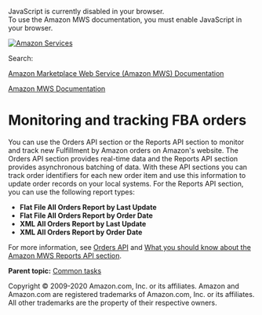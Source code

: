 <div id="MWSDX_noscript">

JavaScript is currently disabled in your browser.  
To use the Amazon MWS documentation, you must enable JavaScript in your
browser.

</div>

<div id="MWSDX_divtop">

[![Amazon
Services](https://images-na.ssl-images-amazon.com/images/G/08/mwsportal/fr_FR/amazonservices.gif "Amazon Services")](http://services.amazon.fr)

<div id="MWSDX_search">

<span id="MWSDX_searchlbl">Search:</span>

</div>

  
<span id="MWSDX_titlebar">[Amazon Marketplace Web Service (Amazon MWS)
Documentation](https://developer.amazonservices.fr/gp/mws/docs.html)</span>

</div>

<div id="MWSDX_divbottom">

<div id="MWSDX_divleft">

<div id="MWSDX_toc">

</div>

</div>

<div id="MWSDX_divright">

<div id="MWSDX_content">

<span id="MWSDX_breadcrumbs">[Amazon MWS
Documentation](https://developer.amazonservices.fr/gp/mws/docs.html)</span>

Monitoring and tracking <span class="ph">FBA</span> orders
==========================================================

<div class="body conbody">

You can use the <span class="ph">Orders API section</span> or the <span
class="ph">Reports API section</span> to monitor and track new <span
class="ph">Fulfillment by Amazon</span> orders on Amazon's website. The
<span class="ph">Orders API section</span> provides real-time data and
the <span class="ph">Reports API section</span> provides asynchronous
batching of data. With these API sections you can track order
identifiers for each new order item and use this information to update
order records on your local systems. For the <span class="ph">Reports
API section</span>, you can use the following report types:

-   **Flat File All Orders Report by Last Update**
-   **Flat File All Orders Report by Order Date**
-   **XML All Orders Report by Last Update**
-   **XML All Orders Report by Order Date**

For more information, see
<a href="../orders-2013-09-01/Orders_Overview.md" class="xref">Orders API</a>
and
<a href="../reports/Reports_Overview.md" class="xref">What you should know about the Amazon MWS Reports API section</a>.

</div>

<div class="related-links">

<div class="familylinks">

<div class="parentlink">

**Parent topic:**
<a href="../fba_guide/FBAGuide_CommonTasks.md" class="link">Common tasks</a>

</div>

</div>

</div>

<div id="MWSDX_footer">

Copyright © 2009-2020 Amazon.com, Inc. or its affiliates. Amazon and
Amazon.com are registered trademarks of Amazon.com, Inc. or its
affiliates. All other trademarks are the property of their respective
owners.

</div>

</div>

</div>

<div style="clear: both;">

</div>

</div>
